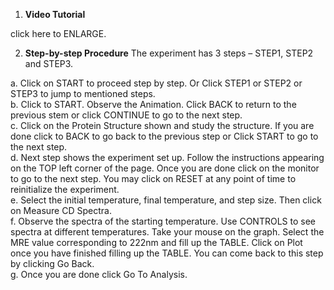 1. **Video Tutorial**


click here to ENLARGE.


2. **Step-by-step Procedure**
The experiment has 3 steps – STEP1, STEP2 and STEP3.  

 a. Click on START to proceed step by step. Or Click STEP1 or STEP2 or STEP3 to jump to mentioned steps.  
 b. Click to START. Observe the Animation. Click BACK to return to the previous stem or click CONTINUE to go to the next step.  
 c. Click on the Protein Structure shown and study the structure. If you are done click to BACK to go back to the previous step or Click START to go to the next step.  
 d. Next step shows the experiment set up. Follow the instructions appearing on the TOP left corner of the page. Once you are done click on the monitor to go to the next step. You may click on RESET at any point of time to reinitialize the experiment.  
 e. Select the initial temperature, final temperature, and step size. Then click on Measure CD Spectra.    
 f. Observe the spectra of the starting temperature. Use CONTROLS to see spectra at different temperatures. Take your mouse on the graph. Select the MRE value corresponding to 222nm and fill up the TABLE. Click on Plot once you have finished filling up the TABLE. You can come back to this step by clicking Go Back.  
 g. Once you are done click Go To Analysis.

